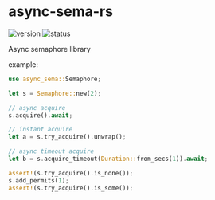 # async-sema-rs

![version](https://img.shields.io/badge/dynamic/toml?url=https%3A%2F%2Fraw.githubusercontent.com%2Ffawdlstty%2Fasync-sema-rs%2Fmain%2FCargo.toml&query=package.version&label=version)
![status](https://img.shields.io/github/actions/workflow/status/fawdlstty/async-sema-rs/rust.yml)

Async semaphore library

example:

```rust
use async_sema::Semaphore;

let s = Semaphore::new(2);

// async acquire
s.acquire().await;

// instant acquire
let a = s.try_acquire().unwrap();

// async timeout acquire
let b = s.acquire_timeout(Duration::from_secs(1)).await;

assert!(s.try_acquire().is_none());
s.add_permits(1);
assert!(s.try_acquire().is_some());
```
